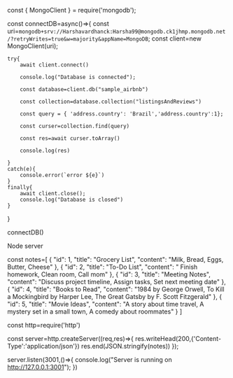 const { MongoClient } = require('mongodb');

const connectDB=async()=>{
    const uri=`mongodb+srv://Harshavardhanck:Harsha99@mongodb.ck1jhmp.mongodb.net/?retryWrites=true&w=majority&appName=MongoDB`;
    const client=new MongoClient(uri);

    try{
        await client.connect()

        console.log("Database is connected");

        const database=client.db("sample_airbnb")

        const collection=database.collection("listingsAndReviews")

        const query = { 'address.country': 'Brazil','address.country':1};

        const curser=collection.find(query)

        const res=await curser.toArray()

        console.log(res)

    }
    catch(e){
        console.error(`error ${e}`)
    }
    finally{
        await client.close();
        console.log("Database is closed")
    }
}

connectDB()

Node server

const notes=[
    {
      "id": 1,
      "title": "Grocery List",
      "content": "Milk, Bread, Eggs, Butter, Cheese"
    },
    {
      "id": 2,
      "title": "To-Do List",
      "content": "  Finish homework, Clean room, Call mom"
    },
    {
      "id": 3,
      "title": "Meeting Notes",
      "content": "Discuss project timeline, Assign tasks, Set next meeting date"
    },
    {
      "id": 4,
      "title": "Books to Read",
      "content": "1984 by George Orwell, To Kill a Mockingbird by Harper Lee, The Great Gatsby by F. Scott Fitzgerald"
    },
    {
      "id": 5,
      "title": "Movie Ideas",
      "content": "A story about time travel, A mystery set in a small town, A comedy about roommates"
    }
  ]


const http=require('http')

const server=http.createServer((req,res)=>{
    res.writeHead(200,{'Content-Type':'application/json'})
    res.end(JSON.stringify(notes))
});

server.listen(3001,()=>{
    console.log("Server is running on http://127.0.0.1:3001");
})